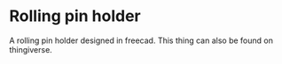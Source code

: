 # Rolling pin holder

A rolling pin holder designed in freecad.
This thing can also be found on thingiverse.
